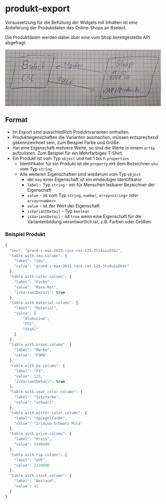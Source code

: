 # produkt-export

Voraussetzung für die Befüllung der Widgets mit Inhalten ist eine Anlieferung der Produktdaten des Online-Shops an 8select.

Die Produktdaten werden dabei über eine vom Shop bereitgestellte API abgefragt.

![](../../.gitbook/assets/schema.jpg)

## Format

* Im Export sind ausschließlich Produktvarianten enthalten.
* Produkteigenschaften die Varianten ausmachen, müssen entsprechend gekennzeichnet sein, zum Beispiel Farbe und Größe. 
* Hat eine Eigenschaft mehrere Werte, so sind die Werte in einem `array` aufzulisten. Zum Beispiel für ein Mehrfarbiges T-Shirt.
* Ein Produkt ist vom Typ `object` und hat 1 bis n `properties`
  * Identifikator für ein Produkt ist die `property` mit dem Bezeichner `sku` vom Typ `string` 
  * Alle weiteren Eigenschaften sind wiederum vom Typ `object`
    * der `key` einer Eigenschaft ist ein eindeutiger Identifikator
    * `label` - Typ `string` - ein für Menschen lesbarer Bezeichner der Eigenschaft
    * `value` - ist vom Typ `string`, `number`, `array<string>` oder `array<number>`
    * `value` - ist der Wert der Eigenschaft
    * `isVariantDetail` - Typ `boolean`
    * `isVariantDetail` - ist `true` wenn eine Eigenschaft für die Variantenbildung verantwortlich ist, z.B. Farben oder Größen

### Beispiel Produkt

```javascript
{
  "sku": "grand-c-max-2015-race-rot-125-3tz4uiu564z",
  "table.with.sku.column": {
    "label": "sku",
    "value": "grand-c-max-2015-race-rot-125-3tz4uiu564z"
  },
  "table.with.color.column": {
    "label": "Farbe",
    "value": "Race-Rot",
    "isVariantDetail": true
  },
  "table.with.material.column": {
    "label": "Material",
    "value": [
        "Aluminium",
        "PVC",
        "Stahl"
    ]
  },
  "table.with.brand.column": {
    "label": "Marke",
    "value": "FORD"
  },
  "table.with.ps.column": {
    "label": "PS",
    "value": 125,
    "isVariantDetail": true
  },
  "table.with.seat_color.column": {
    "label": "Sitzfarbe",
    "value": "schwarz"
  },
  "table.with.mirror_color.column": {
    "label": "Spiegelfarbe",
    "value": "Iridium-Schwarz Mica"
  },
  "table.with.price.column": {
    "label": "Preis",
    "value": 1990000
  },
  "table.with.rsp.column": {
    "label": "UVP",
    "value": 2220000
  },
  "table.with.stock.column": {
    "label": "Bestand",
    "value": 42
  }
}
```


